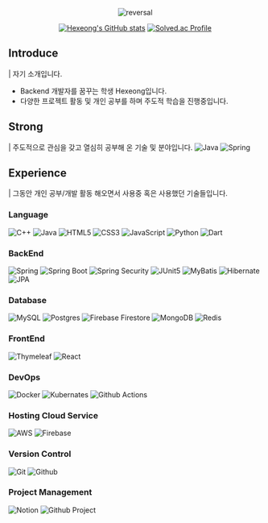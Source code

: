 <div align="center">
  
  ![reversal](https://capsule-render.vercel.app/api?type=rect&text=%20Hexeong%20&fontAlign=30&fontSize=30&fontColor=FFFFFF&desc=I'm%20junior%20Back-end%20developer&descAlign=60&descAlignY=50&color=FF5050&textBg=true)

  [![Hexeong's GitHub stats](https://github-readme-stats.vercel.app/api?username=Hexeong&show_icons=true)](https://github.com/Hexeong/github-readme-stats)
  [![Solved.ac Profile](http://mazassumnida.wtf/api/v2/generate_badge?boj=123macanic)](https://solved.ac/123macanic/)
</div>

## Introduce
| 자기 소개입니다.
- Backend 개발자를 꿈꾸는 학생 Hexeong입니다.
- 다양한 프로젝트 활동 및 개인 공부를 하며 주도적 학습을 진행중입니다.

## Strong
| 주도적으로 관심을 갖고 열심히 공부해 온 기술 및 분야입니다.
![Java](https://img.shields.io/badge/java-%23ED8B00.svg?style=for-the-badge&logo=openjdk&logoColor=white)
![Spring](https://img.shields.io/badge/spring-%236DB33F.svg?style=for-the-badge&logo=spring&logoColor=white)

## Experience
| 그동안 개인 공부/개발 활동 해오면서 사용중 혹은 사용했던 기술들입니다.
### Language
![C++](https://img.shields.io/badge/c++-%2300599C.svg?style=for-the-badge&logo=c%2B%2B&logoColor=white)
![Java](https://img.shields.io/badge/java-%23ED8B00.svg?style=for-the-badge&logo=openjdk&logoColor=white)
![HTML5](https://img.shields.io/badge/html5-%23E34F26.svg?style=for-the-badge&logo=html5&logoColor=white)
![CSS3](https://img.shields.io/badge/css3-%231572B6.svg?style=for-the-badge&logo=css3&logoColor=white)
![JavaScript](https://img.shields.io/badge/javascript-%23323330.svg?style=for-the-badge&logo=javascript&logoColor=%23F7DF1E)
![Python](https://img.shields.io/badge/python-3670A0?style=for-the-badge&logo=python&logoColor=ffdd54)
![Dart](https://img.shields.io/badge/dart-%230175C2.svg?style=for-the-badge&logo=dart&logoColor=white)

### BackEnd
![Spring](https://img.shields.io/badge/spring-%236DB33F.svg?style=for-the-badge&logo=spring&logoColor=white)
![Spring Boot](https://img.shields.io/badge/springboot-6DB33F.svg?style=for-the-badge&logo=springboot&logoColor=white)
![Spring Security](https://img.shields.io/badge/Spring%20Security-6DB33F.svg?style=for-the-badge&logo=springsecurity&logoColor=white)
![JUnit5](https://img.shields.io/badge/JUnit5-25A162.svg?style=for-the-badge&logo=JUnit5&logoColor=white)
![MyBatis](https://img.shields.io/badge/MyBatis-FF0000.svg?style=for-the-badge&logo=Mybatis&logoColor=white)
![Hibernate](https://img.shields.io/badge/spring-%236DB33F.svg?style=for-the-badge&logo=Hibernate&logoColor=white)
![JPA](https://img.shields.io/badge/JPA-%236DB33F.svg?style=for-the-badge&logo=JPA&logoColor=white)

### Database
![MySQL](https://img.shields.io/badge/mysql-4479A1.svg?style=for-the-badge&logo=mysql&logoColor=white)
![Postgres](https://img.shields.io/badge/postgres-%23316192.svg?style=for-the-badge&logo=postgresql&logoColor=white)
![Firebase Firestore](https://img.shields.io/badge/firebase%20firestore-a08021?style=for-the-badge&logo=firebase&logoColor=ffcd34)
![MongoDB](https://img.shields.io/badge/MongoDB-%234ea94b.svg?style=for-the-badge&logo=mongodb&logoColor=white)
![Redis](https://img.shields.io/badge/redis-%23DD0031.svg?style=for-the-badge&logo=redis&logoColor=white)

### FrontEnd
![Thymeleaf](https://img.shields.io/badge/Thymeleaf-005F0F.svg?style=for-the-badge&logo=Thymeleaf&logoColor=white)
![React](https://img.shields.io/badge/React-61DAFB.svg?style=for-the-badge&logo=React&logoColor=white)

### DevOps
![Docker](https://img.shields.io/badge/Docker-%232496ED.svg?style=for-the-badge&logo=docker&logoColor=white)
![Kubernates](https://img.shields.io/badge/Kubernates-%23326CE5.svg?style=for-the-badge&logo=kubernetes&logoColor=white)
![Github Actions](https://img.shields.io/badge/Github%20Actions-%232088FF.svg?style=for-the-badge&logo=githubactions&logoColor=white)

### Hosting Cloud Service
![AWS](https://img.shields.io/badge/AWS-%23232F3E.svg?style=for-the-badge&logo=amazonwebservices&logoColor=white)
![Firebase](https://img.shields.io/badge/firebase-%23039BE5.svg?style=for-the-badge&logo=firebase)

### Version Control
![Git](https://img.shields.io/badge/Git-F05032.svg?style=for-the-badge&logo=git&logoColor=white)
![Github](https://img.shields.io/badge/Github-181717.svg?style=for-the-badge&logo=github&logoColor=white)

### Project Management
![Notion](https://img.shields.io/badge/Notion-%23000000.svg?style=for-the-badge&logo=notion&logoColor=white)
![Github Project](https://img.shields.io/badge/Github%20Project-181717.svg?style=for-the-badge&logo=github&logoColor=white)

<!--
**Hexeong/Hexeong** is a ✨ _special_ ✨ repository because its `README.md` (this file) appears on your GitHub profile.

Here are some ideas to get you started:

- 🔭 I’m currently working on ...
- 🌱 I’m currently learning ...
- 👯 I’m looking to collaborate on ...
- 🤔 I’m looking for help with ...
- 💬 Ask me about ...
- 📫 How to reach me: ...
- 😄 Pronouns: ...
- ⚡ Fun fact: ...
-->
